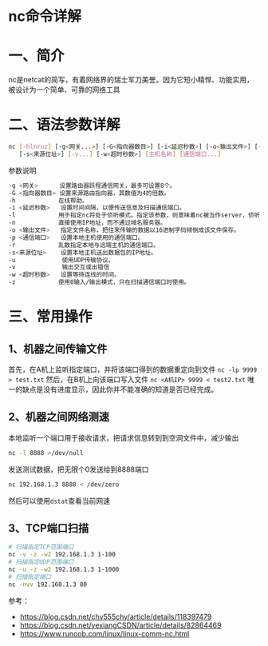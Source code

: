 # nc命令详解

# 一、简介

nc是netcat的简写，有着网络界的瑞士军刀美誉。因为它短小精悍、功能实用，被设计为一个简单、可靠的网络工具

# 二、语法参数详解

```bash
nc [-hlnruz] [-g<网关...>] [-G<指向器数目>] [-i<延迟秒数>] [-o<输出文件>] [-p<端口>] 
   [-s<来源位址>] [-v...] [-w<超时秒数>] [主机名称] [通信端口...]
```

参数说明

```bash
-g <网关>      设置路由器跃程通信网关，最多可设置8个。
-G <指向器数目> 设置来源路由指向器，其数值为4的倍数。
-h            在线帮助。
-i <延迟秒数>   设置时间间隔，以便传送信息及扫描通信端口。
-l            用于指定nc将处于侦听模式。指定该参数，则意味着nc被当作server，侦听并接受连接，而非向其它地址发起连接。
-n            直接使用IP地址，而不通过域名服务器。
-o <输出文件>   指定文件名称，把往来传输的数据以16进制字码倾倒成该文件保存。
-p <通信端口>   设置本地主机使用的通信端口。
-r            乱数指定本地与远端主机的通信端口。
-s<来源位址>    设置本地主机送出数据包的IP地址。
-u             使用UDP传输协议。
-v             输出交互或出错信
-w <超时秒数>   设置等待连线的时间。
-z            使用0输入/输出模式，只在扫描通信端口时使用。
```



# 三、常用操作

## 1、机器之间传输文件

首先，在A机上监听指定端口，并将该端口得到的数据重定向到文件
`nc -lp 9999 > test.txt`
然后，在B机上向该端口写入文件
`nc <A机IP> 9999 < test2.txt`
唯一的缺点是没有进度显示，因此你并不能准确的知道是否已经完成。

## 2、机器之间网络测速

本地监听一个端口用于接收请求，把请求信息转到到空洞文件中，减少输出

```bash
nc -l 8888 >/dev/null
```

发送测试数据，把无限个0发送给到8888端口

```bash
nc 192.168.1.3 8888 < /dev/zero
```

然后可以使用`dstat`查看当前网速

## 3、TCP端口扫描

```bash
# 扫描指定TCP范围端口
nc -v -z -w2 192.168.1.3 1-100 
# 扫描指定UDP范围端口
nc -u -z -w2 192.168.1.3 1-1000
# 扫描指定端口
nc -nvv 192.168.1.3 80
```



参考：

- https://blog.csdn.net/chy555chy/article/details/118397479
- https://blog.csdn.net/yexiangCSDN/article/details/82864469
- https://www.runoob.com/linux/linux-comm-nc.html
